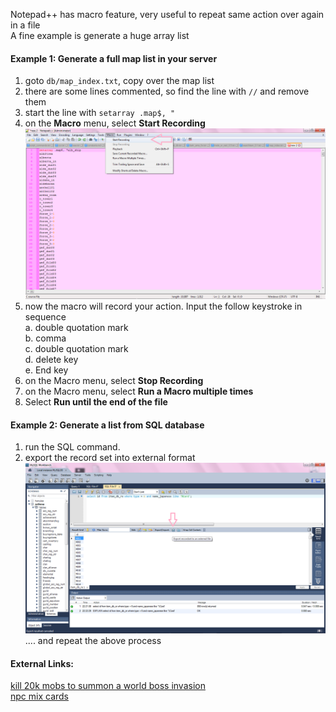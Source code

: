 Notepad++ has macro feature, very useful to repeat same action over again in a file  
A fine example is generate a huge array list

#### Example 1: Generate a full map list in your server

1. goto `db/map_index.txt`, copy over the map list
2. there are some lines commented, so find the line with `//` and remove them
3. start the line with `setarray .map$, "`
4. on the **Macro** menu, select **Start Recording**
![](https://raw.githubusercontent.com/AnnieRuru/customs/master/screenshots/notepad%20macro%201.png)
5. now the macro will record your action. Input the follow keystroke in sequence  
 a. double quotation mark  
 b. comma  
 c. double quotation mark  
 d. delete key  
 e. End key  
6. on the Macro menu, select **Stop Recording**
7. on the Macro menu, select **Run a Macro multiple times**
8. Select **Run until the end of the file**

#### Example 2: Generate a list from SQL database
1. run the SQL command.
2. export the record set into external format
![](https://raw.githubusercontent.com/AnnieRuru/customs/master/screenshots/notepad%20macro%202.png)
.... and repeat the above process

#### External Links:
[kill 20k mobs to summon a world boss invasion](https://rathena.org/board/topic/117967-kill-20k-mobs-to-summon-world-bossinvasion-script-request/?do=findComment&comment=356379)  
[npc mix cards](https://rathena.org/board/topic/117996-r-npc-mix-cards/?do=findComment&comment=356561)

